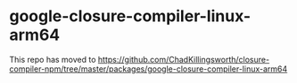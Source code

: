 # google-closure-compiler-linux-arm64

This repo has moved to https://github.com/ChadKillingsworth/closure-compiler-npm/tree/master/packages/google-closure-compiler-linux-arm64
